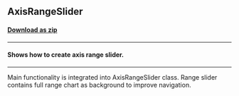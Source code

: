 ## AxisRangeSlider
#### [Download as zip](https://grapecity.github.io/DownGit/#/home?url=https://github.com/GrapeCity/ComponentOne-WPF-Samples/tree/master/NET_4.6.2/C1.WPF.Chart/CS/AxisRangeSlider)
____
#### Shows how to create axis range slider.
____
Main functionality is integrated into AxisRangeSlider class.
Range slider contains full range chart as background to improve
navigation.
